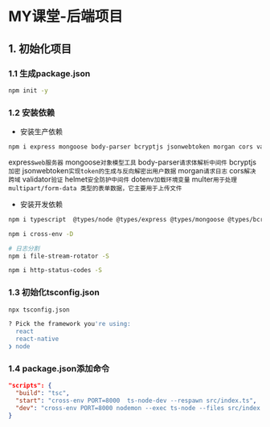 # MY课堂-后端项目

## 1. 初始化项目

### 1.1 生成package.json
```sh
npm init -y
```
### 1.2 安装依赖
- 安装生产依赖
```sh
npm i express mongoose body-parser bcryptjs jsonwebtoken morgan cors validator helmet dotenv multer -S
```
express`web服务器`
mongoose`对象模型工具`
body-parser`请求体解析中间件`
bcryptjs`加密`
jsonwebtoken`实现token的生成与反向解密出用户数据`
morgan`请求日志`
cors`解决跨域`
validator`验证`
helmet`安全防护中间件`
dotenv`加载环境变量`
multer`用于处理 multipart/form-data 类型的表单数据，它主要用于上传文件`

-  安装开发依赖
```sh
npm i typescript  @types/node @types/express @types/mongoose @types/bcryptjs @types/jsonwebtoken  @types/morgan @types/cors @types/validator ts-node-dev  @types/helmet @types/multer -D
```
```sh
npm i cross-env -D
```
```sh
# 日志分割
npm i file-stream-rotator -S 
```
```sh
npm i http-status-codes -S
```
### 1.3 初始化tsconfig.json

```sh
npx tsconfig.json

? Pick the framework you're using: 
  react 
  react-native 
❯ node 
```


### 1.4 package.json添加命令

```json
"scripts": {
  "build": "tsc",
  "start": "cross-env PORT=8000  ts-node-dev --respawn src/index.ts",
  "dev": "cross-env PORT=8000 nodemon --exec ts-node --files src/index.ts"
}
```